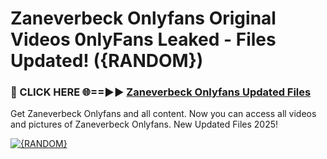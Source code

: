 # Zaneverbeck Onlyfans Original Videos 0nlyFans Leaked - Files Updated! ({RANDOM})

<h3>🔴 CLICK HERE 🌐==►► <a href="https://betterlinks.top/A2PfLJ" rel="nofollow">Zaneverbeck Onlyfans Updated Files</a></h3>

Get Zaneverbeck Onlyfans and all content. Now you can access all videos and pictures of Zaneverbeck Onlyfans. New Updated Files 2025!

[![{RANDOM}](https://i.imgur.com/ppqm5kG.gif)](https://betterlinks.top/A2PfLJ)